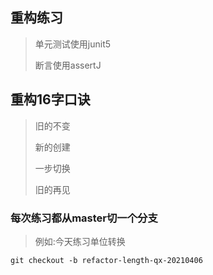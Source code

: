 ## 重构练习
> 单元测试使用junit5<p>
> 断言使用assertJ<p>

## 重构16字口诀
> 旧的不变<p>
> 新的创建<p>
> 一步切换<p>
> 旧的再见<p>

### 每次练习都从master切一个分支
> 例如:今天练习单位转换
```shell script
git checkout -b refactor-length-qx-20210406
```